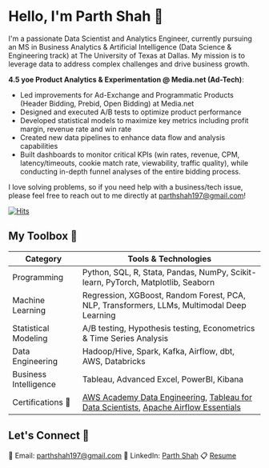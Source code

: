 # Hello, I'm Parth Shah 👋

I'm a passionate Data Scientist and Analytics Engineer, currently pursuing an MS in Business Analytics & Artificial Intelligence (Data Science & Engineering track) at The University of Texas at Dallas. My mission is to leverage data to address complex challenges and drive business growth.

**4.5 yoe Product Analytics & Experimentation @ Media.net (Ad-Tech)**:
- Led improvements for Ad-Exchange and Programmatic Products (Header Bidding, Prebid, Open Bidding) at Media.net
- Designed and executed A/B tests to optimize product performance
- Developed statistical models to maximize key metrics including profit margin, revenue rate and win rate
- Created new data pipelines to enhance data flow and analysis capabilities
- Built dashboards to monitor critical KPIs (win rates, revenue, CPM, latency/timeouts, cookie match rate, viewability, traffic quality), while conducting in-depth funnel analyses of the entire bidding process.

I love solving problems, so if you need help with a business/tech issue, please feel free to reach out to me directly at parthshah197@gmail.com!

[![Hits](https://hits.seeyoufarm.com/api/count/incr/badge.svg?url=https%3A%2F%2Fgithub.com%2Fparthshah197%2Fparthshah197&count_bg=%2379C83D&title_bg=%23292929&icon=&icon_color=%23E7E7E7&title=hits&edge_flat=false)](https://hits.seeyoufarm.com)

## My Toolbox 🧰

| Category | Tools & Technologies |
|----------|----------------------|
| Programming | Python, SQL, R, Stata, Pandas, NumPy, Scikit-learn, PyTorch, Matplotlib, Seaborn |
| Machine Learning | Regression, XGBoost, Random Forest, PCA, NLP, Transformers, LLMs, Multimodal Deep Learning |
| Statistical Modeling | A/B testing, Hypothesis testing, Econometrics & Time Series Analysis |
| Data Engineering | Hadoop/Hive, Spark, Kafka, Airflow, dbt, AWS, Databricks |
| Business Intelligence | Tableau, Advanced Excel, PowerBI, Kibana |
| Certifications 🏅 | [AWS Academy Data Engineering](https://www.credly.com/badges/26766545-4cd1-4fda-bde4-607b7aa544db/public_url), [Tableau for Data Scientists](https://www.linkedin.com/learning/certificates/c15a5aca440557753c6c182aedea160a41665ac2d2be95a3414e55af6cc3aa12), [Apache Airflow Essentials](https://www.linkedin.com/learning/certificates/2efbe723e8753e52fd7c15b5c86ae7f26365be0c67e6016c9327302cfc171185) |


## Let's Connect 🤝

📧 Email: parthshah197@gmail.com
💼 LinkedIn: [Parth Shah](https://www.linkedin.com/in/parthshah1997/)
📋 [Resume](https://drive.google.com/file/d/1AInBz7SbUBeulVd4FxTkgozzTjrmHnbd/view)

